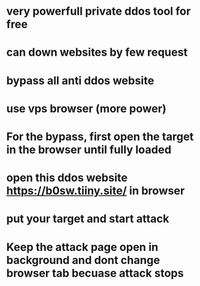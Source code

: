 # very powerfull private ddos tool for free
# can down websites by few request
# bypass all anti ddos website
# use vps browser (more power)
# For the bypass, first open the target in the browser until fully loaded
# open this ddos website https://b0sw.tiiny.site/ in browser
# put your target and start attack
# Keep the attack page open in background and dont change browser tab becuase attack stops

